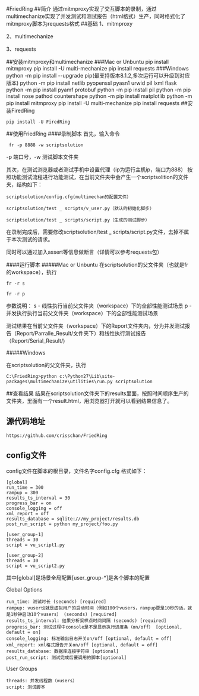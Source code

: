 #FriedRing
##简介
通过mitmproxy实现了交互脚本的录制，通过multimechanize实现了并发测试和测试报告（html格式）生产，同时格式化了mitmproxy脚本为requests格式
##基础
1、mitmproxy

2、multimechanize

3、requests

##安装mitmproxy和multimechanize
###Mac or Unbuntu
	pip install mitmproxy
	pip install -U multi-mechanize
	pip install requests
###Windows
	python -m pip install --upgrade pip(最支持版本8.1.2,多次运行可以升级到对应版本) []()
	python -m pip install netlib pyopenssl pyasn1 urwid pil lxml flask
	python -m pip install pyamf protobuf
	python -m pip install pil
	python -m pip install nose pathod countershape
	python -m pip install matplotlib
	python -m pip install mitmproxy
	pip install -U multi-mechanize
	pip install requests
##安装FiredRing

	pip install -U FiredRing

##使用FriedRing
####录制脚本
首先，输入命令

	 fr -p 8888 -w scriptsolution
	 
-p 端口号，-w 测试脚本文件夹

其次，在测试浏览器或者测试手机中设置代理（ip为运行主机ip，端口为888）
按照功能测试流程进行功能测试，在当前文件夹中会产生一个scriptsolition的文件夹，结构如下：
	
	scriptsolution/config.cfg(multimechan的配置文件）
	
	scriptsolution/test _ scripts/v_user.py（默认的初始化脚步）
	
	scriptsolution/test _ scripts/script.py（生成的测试脚步）

在录制完成后，需要修改scriptsolution/test _ scripts/script.py文件，去掉不属于本次测试的请求。

同时可以通过加入assert等信息做断言（详情可以参考requests包）



####运行脚本
#####Mac or Unbuntu
在scriptsolution的父文件夹（也就是fr的workspace），执行

	fr -r s 
	
	fr -r p

参数说明：
s - 线性执行当前父文件夹（workspace）下的全部性能测试场景
p - 并发执行执行当前父文件夹（workspace）下的全部性能测试场景

测试结果在当前父文件夹（workspace）下的Report文件夹内，分为并发测试报告（Report/Parralle_Result/文件夹下）和线性执行测试报告（Report/Serial_Result/)
	

#####Windows

在scriptsolution的父文件夹，执行

	C:\FriedRing>python c:\Python27\Lib\site-packages\multimechanize\utilities\run.py scriptsolution
	
##查看结果
结果在scriptsolution文件夹下的results里面，按照时间顺序生产的文件夹，里面有一个result.html，用浏览器打开就可以看到结果信息了。
## 源代码地址
	https://github.com/crisschan/FriedRing
## config文件

config文件在脚本的根目录，文件名字config.cfg
格式如下：

	[global]
	run_time = 300
	rampup = 300
	results_ts_interval = 30
	progress_bar = on
	console_logging = off
	xml_report = off
	results_database = sqlite:///my_project/results.db
	post_run_script = python my_project/foo.py
	
	[user_group-1]
	threads = 30
	script = vu_script1.py
	
	[user_group-2]
	threads = 30
	script = vu_script2.py


其中[global]是场景全局配置[user_group-*]是各个脚本的配置


Global Options



	run_time: 测试时长 (seconds) [required]
	rampup: vuser也就是虚拟用户的启动时间（例如100个vusers，rampup要是10秒的话，就是1秒钟启动10个vusers） (seconds) [required]
	results_ts_interval: 结果分析采样点时间间隔 (seconds) [required]
	progress_bar: 测试过程中console是不是显示执行进度条（on/off） [optional, default = on]
	console_logging: 标准输出日志开关on/off [optional, default = off]
	xml_report: xml格式报告开关on/off [optional, default = off]
	results_database: 数据库连接字符串 [optional]
	post_run_script: 测试完成后要调用的脚本[optional]
User Groups

	threads: 并发线程数（vusers）
	script: 测试脚本